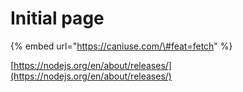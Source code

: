# Initial page

{% embed url="https://caniuse.com/\#feat=fetch" %}

[https://nodejs.org/en/about/releases/](https://nodejs.org/en/about/releases/)

